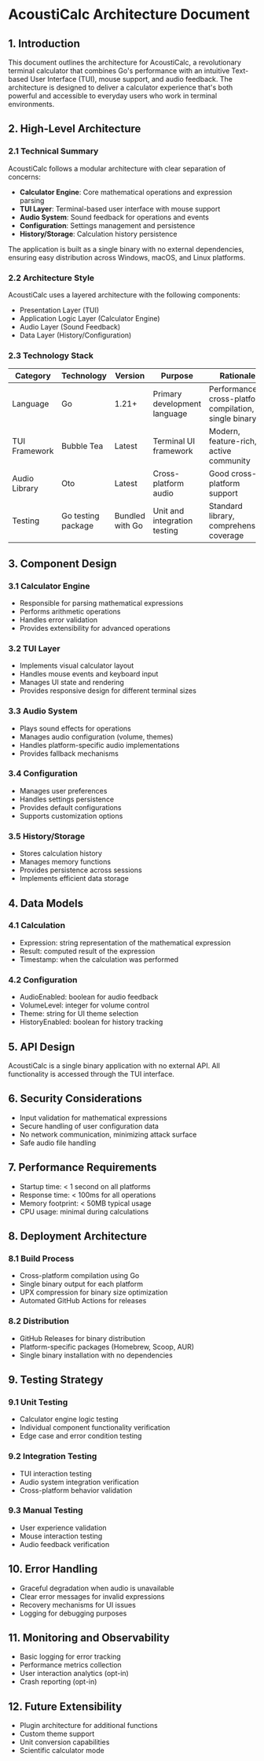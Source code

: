 # AcoustiCalc Architecture Document

## 1. Introduction

This document outlines the architecture for AcoustiCalc, a revolutionary terminal calculator that combines Go's performance with an intuitive Text-based User Interface (TUI), mouse support, and audio feedback. The architecture is designed to deliver a calculator experience that's both powerful and accessible to everyday users who work in terminal environments.

## 2. High-Level Architecture

### 2.1 Technical Summary

AcoustiCalc follows a modular architecture with clear separation of concerns:
- **Calculator Engine**: Core mathematical operations and expression parsing
- **TUI Layer**: Terminal-based user interface with mouse support
- **Audio System**: Sound feedback for operations and events
- **Configuration**: Settings management and persistence
- **History/Storage**: Calculation history persistence

The application is built as a single binary with no external dependencies, ensuring easy distribution across Windows, macOS, and Linux platforms.

### 2.2 Architecture Style

AcoustiCalc uses a layered architecture with the following components:
- Presentation Layer (TUI)
- Application Logic Layer (Calculator Engine)
- Audio Layer (Sound Feedback)
- Data Layer (History/Configuration)

### 2.3 Technology Stack

| Category | Technology | Version | Purpose | Rationale |
|---------|------------|---------|---------|-----------|
| Language | Go | 1.21+ | Primary development language | Performance, cross-platform compilation, single binary |
| TUI Framework | Bubble Tea | Latest | Terminal UI framework | Modern, feature-rich, active community |
| Audio Library | Oto | Latest | Cross-platform audio | Good cross-platform support |
| Testing | Go testing package | Bundled with Go | Unit and integration testing | Standard library, comprehensive coverage |

## 3. Component Design

### 3.1 Calculator Engine
- Responsible for parsing mathematical expressions
- Performs arithmetic operations
- Handles error validation
- Provides extensibility for advanced operations

### 3.2 TUI Layer
- Implements visual calculator layout
- Handles mouse events and keyboard input
- Manages UI state and rendering
- Provides responsive design for different terminal sizes

### 3.3 Audio System
- Plays sound effects for operations
- Manages audio configuration (volume, themes)
- Handles platform-specific audio implementations
- Provides fallback mechanisms

### 3.4 Configuration
- Manages user preferences
- Handles settings persistence
- Provides default configurations
- Supports customization options

### 3.5 History/Storage
- Stores calculation history
- Manages memory functions
- Provides persistence across sessions
- Implements efficient data storage

## 4. Data Models

### 4.1 Calculation
- Expression: string representation of the mathematical expression
- Result: computed result of the expression
- Timestamp: when the calculation was performed

### 4.2 Configuration
- AudioEnabled: boolean for audio feedback
- VolumeLevel: integer for volume control
- Theme: string for UI theme selection
- HistoryEnabled: boolean for history tracking

## 5. API Design

AcoustiCalc is a single binary application with no external API. All functionality is accessed through the TUI interface.

## 6. Security Considerations

- Input validation for mathematical expressions
- Secure handling of user configuration data
- No network communication, minimizing attack surface
- Safe audio file handling

## 7. Performance Requirements

- Startup time: < 1 second on all platforms
- Response time: < 100ms for all operations
- Memory footprint: < 50MB typical usage
- CPU usage: minimal during calculations

## 8. Deployment Architecture

### 8.1 Build Process
- Cross-platform compilation using Go
- Single binary output for each platform
- UPX compression for binary size optimization
- Automated GitHub Actions for releases

### 8.2 Distribution
- GitHub Releases for binary distribution
- Platform-specific packages (Homebrew, Scoop, AUR)
- Single binary installation with no dependencies

## 9. Testing Strategy

### 9.1 Unit Testing
- Calculator engine logic testing
- Individual component functionality verification
- Edge case and error condition testing

### 9.2 Integration Testing
- TUI interaction testing
- Audio system integration verification
- Cross-platform behavior validation

### 9.3 Manual Testing
- User experience validation
- Mouse interaction testing
- Audio feedback verification

## 10. Error Handling

- Graceful degradation when audio is unavailable
- Clear error messages for invalid expressions
- Recovery mechanisms for UI issues
- Logging for debugging purposes

## 11. Monitoring and Observability

- Basic logging for error tracking
- Performance metrics collection
- User interaction analytics (opt-in)
- Crash reporting (opt-in)

## 12. Future Extensibility

- Plugin architecture for additional functions
- Custom theme support
- Unit conversion capabilities
- Scientific calculator mode